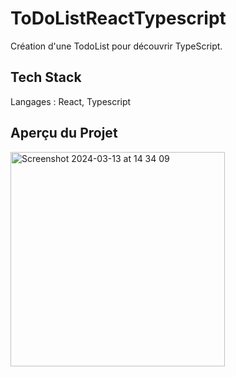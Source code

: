# ToDoListReactTypescript

Création d'une TodoList pour découvrir TypeScript.

## Tech Stack

Langages : React, Typescript

## Aperçu du Projet

<img width="343" alt="Screenshot 2024-03-13 at 14 34 09" src="https://github.com/thaliawoods/ToDoListReactTypescript/assets/135039431/936f9de0-57b4-409b-8de8-6c6205afc169">
